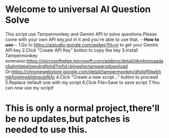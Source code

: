 # Welcome to universal AI Question Solve
This script use Tampermonkey and Gemini API to solve questions.Please come with your own API key,put in it and you're able to use that.
--**How to use**--
1.Go to https://aistudio.google.com/apikey?hl=vi to get your Gemini API key
2.Click "Create API Key" button to copy the key
3.Install Tampermonkey extension:https://microsoftedge.microsoft.com/addons/detail/iikmkjmpaadaobahmlepeloendndfphd?refid=bingshortanswersdownload
Or:https://chromewebstore.google.com/detail/tampermonkey/dhdgffkkebhmkfjojejmpbldmpobfkfo
4.Click "Create a new script..." button to proceed
5.Replace default one with my script
6.Click File>Save to save script
7.You can now use my script!
# This is only a normal project,there'll be no updates,but patches is needed to use this.
